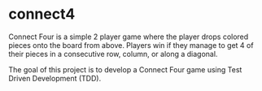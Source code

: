 # connect4

Connect Four is a simple 2 player game where the player drops colored pieces onto the board from above. Players win if they manage to get 4 of their pieces in a consecutive row, column, or along a diagonal.

The goal of this project is to develop a Connect Four game using Test Driven Development (TDD).